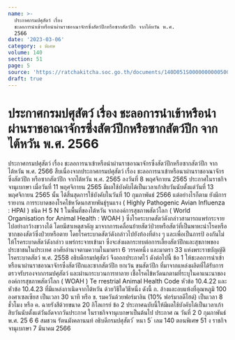 ```yaml
---
name: >-
  ประกาศกรมปศุสัตว์ เรื่อง
  ชะลอการนำเข้าหรือนำผ่านราชอาณาจักรซึ่งสัตว์ปีกหรือซากสัตว์ปีก จากไต้หวัน พ.ศ.
  2566
date: '2023-03-06'
category: ง พิเศษ
volume: 140
section: 51
page: 5
source: 'https://ratchakitcha.soc.go.th/documents/140D051S0000000000500.pdf'
draft: true
---
```


# ประกาศกรมปศุสัตว์ เรื่อง ชะลอการนำเข้าหรือนำผ่านราชอาณาจักรซึ่งสัตว์ปีกหรือซากสัตว์ปีก จากไต้หวัน พ.ศ. 2566

ประกาศกรมปศุสัตว์ เรื่อง ชะลอการนาเข้าหรือนำผ่านราชอาณาจักรซึ่งสัตว์ปีกหรือซากสัตว์ปีก จากไต้หวัน พ.ศ. 2566 สืบเนื่องจากประกาศกรมปศุสัตว์ เรื่อง ชะลอการนาเข้าหรือนาผ่านราชอาณาจักรซึ่งสัตว์ปีก หรือซากสัตว์ปีก จากไต้หวัน พ.ศ. 2565 ลงวันที่ 8 พฤศจิกายน 2565 ประกาศในราชกิจจานุเบกษา เมื่อวันที่ 11 พฤศจิกายน 2565 มีผลใช้บังคับได้เป็นเวลาเก้าสิบวันนับตั้งแต่วันที่ 13 พฤศจิกายน 2565 นั้น ได้สิ้นสุดการใช้บังคับในวันที่ 10 กุมภาพันธ์ 2566 แต่อย่างไรก็ตาม ยังมีการรายงาน การระบาดของโรคไข้หวัดนกสายพันธุ์รุนแรง ( Highly Pathogenic Avian Influenza : HPAI ) ชนิด H 5 N 1 ในพื้นที่ของไต้หวัน จากองค์การสุขภาพสัตว์โลก ( World Organisation for Animal Health : WOAH ) ซึ่งโรคระบาดสัตว์ดังกล่าวสามารถแพร่กระจายไปอย่างกว้างขวางได้ โดยมีสาเหตุสาคัญ มาจากการเคลื่อนย้ายสัตว์ป่วยหรือสัตว์ที่เป็นพาหะนำโรคหรือซากของสัตว์ซึ่งป่วยหรือตาย โดยโรคระบาดสัตว์ดังกล่าวไปยังท้องที่ต่าง ๆ และเพื่อเป็นการป้ องกันไม่ให้โรคระบาดสัตว์ดังกล่าว แพร่กระจายเข้ามา ซึ่งจะส่งผลกระทบต่อการเลี้ยงสัตว์ปีกและสุขภาพของประชาชนในประเทศ อาศัยอำนาจตามความในมาตรา 6 วรรคหนึ่ง และมาตรา 33 แห่งพระราชบัญญัติ โรคระบาดสัตว์ พ.ศ. 2558 อธิบดีกรมปศุสัตว์ จึงออกประกาศไว้ ดังต่อไปนี้ ข้อ 1 ให้ชะลอการนำเข้าหรือนาผ่านราชอาณาจักรซึ่งสัตว์ปีกและซากสัตว์ปีก ยกเว้น ขนสัตว์ปีก ที่มาจากแหล่งผลิตที่ได้รับการตรวจรับรองจากกรมปศุสัตว์ และผ่านกระบวนการทาลาย เชื้อโรคไข้หวัดนกตามที่ระบุในคาแนะนาขององค์การสุขภาพสัตว์โลก ( WOAH ) Te rrestrial Animal Health Code หัวข้อ 10.4.22 และหัวข้อ 10.4.23 ที่มีแหล่งกาเนิดจากไต้หวัน ด้วยวิธีใดวิธีหนึ่ง ดังนี้ ก. ล้างและอบแห้งที่อุณหภูมิ 100 องศาเซลเซียส เป็นเวลา 30 นาที หรือ ข. รมควันด้วยฟอร์มาลิน (10% ฟอร์มาลดีไฮด์) เป็นเวลา 8 ชั่วโมง หรือ ค. ฉายรังสีด้วยขนาด 20 กิโลเกรย์ ข้อ 2 ประกาศฉบับนี้ให้มีผลใช้บังคับได้เป็นเวลาเก้าสิบวันนับตั้งแต่วันถัดจากวันประกาศ ในราชกิจจานุเบกษาเป็นต้นไป ประกาศ ณ วันที่ 2 0 กุมภาพันธ์ พ.ศ. 25 6 6 สมชวน รัตนมังคลานนท์ อธิบดีกรมปศุสัตว์ ้ หนา 5 ่ เลม 140 ตอนพิเศษ 51 ง ราชกิจจานุเบกษา 7 มีนาคม 2566
